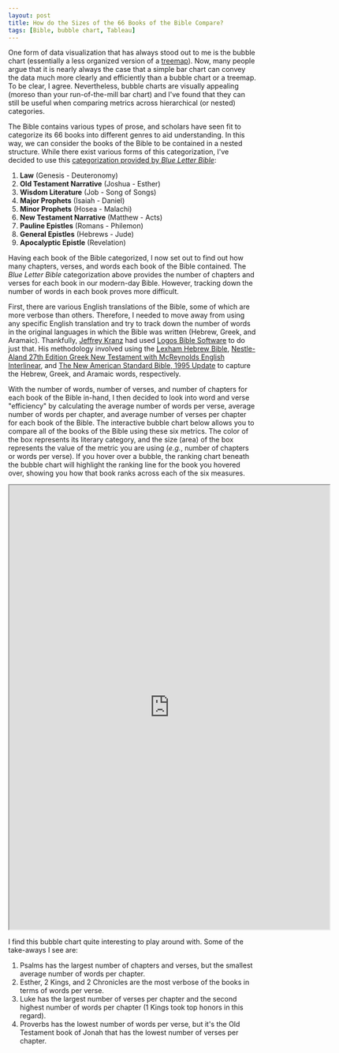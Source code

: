 ```yaml
---
layout: post
title: How do the Sizes of the 66 Books of the Bible Compare?
tags: [Bible, bubble chart, Tableau]
---
```


One form of data visualization that has always stood out to me is the bubble chart (essentially a less organized version of a [treemap](https://datavizcatalogue.com/methods/treemap.html)).  Now, many people argue that it is nearly always the case that a simple bar chart can convey the data much more clearly and efficiently than a bubble chart or a treemap.  To be clear, I agree.  Nevertheless, bubble charts are visually appealing (moreso than your run-of-the-mill bar chart) and I've found that they can still be useful when comparing metrics across hierarchical (or nested) categories.

The Bible contains various types of prose, and scholars have seen fit to categorize its 66 books into different genres to aid understanding.  In this way, we can consider the books of the Bible to be contained in a nested structure.  While there exist various forms of this categorization, I've decided to use this [categorization provided by _Blue Letter Bible_](https://www.blueletterbible.org/study/misc/66books.cfm):
1. **Law** (Genesis - Deuteronomy)
2. **Old Testament Narrative** (Joshua - Esther)
3. **Wisdom Literature** (Job - Song of Songs)
4. **Major Prophets** (Isaiah - Daniel)
5. **Minor Prophets** (Hosea - Malachi)
6. **New Testament Narrative** (Matthew - Acts)
7. **Pauline Epistles** (Romans - Philemon)
8. **General Epistles** (Hebrews - Jude)
9. **Apocalyptic Epistle** (Revelation)

Having each book of the Bible categorized, I now set out to find out how many chapters, verses, and words each book of the Bible contained.  The _Blue Letter Bible_ categorization above provides the number of chapters and verses for each book in our modern-day Bible.  However, tracking down the number of words in each book proves more difficult.  

First, there are various English translations of the Bible, some of which are more verbose than others.  Therefore, I needed to move away from using any specific English translation and try to track down the number of words in the original languages in which the Bible was written (Hebrew, Greek, and Aramaic).  Thankfully, [Jeffrey Kranz](https://overviewbible.com/word-counts-books-of-bible/) had used [Logos Bible Software](https://www.logos.com/7) to do just that.  His methodology involved using the [Lexham Hebrew Bible](https://www.logos.com/product/27297/lexham-hebrew-bible-with-morphology), [Nestle-Aland 27th Edition Greek New Testament with McReynolds English Interlinear](https://www.logos.com/product/1814/nestle-aland-27th-edition-greek-new-testament-with-mcreynolds-english-interlinear), and [The New American Standard Bible, 1995 Update](https://www.logos.com/product/308/the-new-american-standard-bible-1995-update) to capture the Hebrew, Greek, and Aramaic words, respectively.

With the number of words, number of verses, and number of chapters for each book of the Bible in-hand, I then decided to look into word and verse "efficiency" by calculating the average number of words per verse, average number of words per chapter, and average number of verses per chapter for each book of the Bible.  The interactive bubble chart below allows you to compare all of the books of the Bible using these six metrics.  The color of the box represents its literary category, and the size (area) of the box represents the value of the metric you are using (_e.g._, number of chapters or words per verse).  If you hover over a bubble, the ranking chart beneath the bubble chart will highlight the ranking line for the book you hovered over, showing you how that book ranks across each of the six measures.

<iframe src="https://public.tableau.com/views/BooksoftheBible/Dashboard1?:showVizHome=no&:embed=true"
 width="650" height="900"></iframe>

I find this bubble chart quite interesting to play around with.  Some of the take-aways I see are:
1. Psalms has the largest number of chapters and verses, but the smallest average number of words per chapter.
2. Esther, 2 Kings, and 2 Chronicles are the most verbose of the books in terms of words per verse.
3. Luke has the largest number of verses per chapter and the second highest number of words per chapter (1 Kings took top honors in this regard).
4. Proverbs has the lowest number of words per verse, but it's the Old Testament book of Jonah that has the lowest number of verses per chapter.
